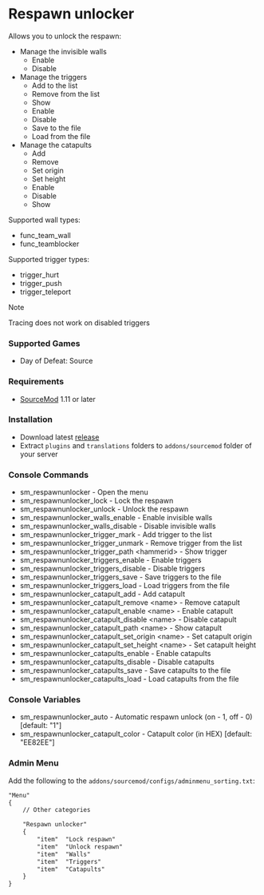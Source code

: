 # Respawn unlocker

Allows you to unlock the respawn:

* Manage the invisible walls
    * Enable
    * Disable
* Manage the triggers
    * Add to the list
    * Remove from the list
    * Show
    * Enable
    * Disable
    * Save to the file
    * Load from the file
* Manage the catapults
    * Add
    * Remove
    * Set origin
    * Set height
    * Enable
    * Disable
    * Show

Supported wall types:

* func_team_wall
* func_teamblocker

Supported trigger types:

* trigger_hurt
* trigger_push
* trigger_teleport

> [!NOTE]
> Tracing does not work on disabled triggers

### Supported Games

* Day of Defeat: Source

### Requirements

* [SourceMod](https://www.sourcemod.net) 1.11 or later

### Installation

* Download latest [release](https://github.com/dronelektron/respawn-unlocker/releases)
* Extract `plugins` and `translations` folders to `addons/sourcemod` folder of your server

### Console Commands

* sm_respawnunlocker - Open the menu
* sm_respawnunlocker_lock - Lock the respawn
* sm_respawnunlocker_unlock - Unlock the respawn
* sm_respawnunlocker_walls_enable - Enable invisible walls
* sm_respawnunlocker_walls_disable - Disable invisible walls
* sm_respawnunlocker_trigger_mark - Add trigger to the list
* sm_respawnunlocker_trigger_unmark - Remove trigger from the list
* sm_respawnunlocker_trigger_path &lt;hammerid&gt; - Show trigger
* sm_respawnunlocker_triggers_enable - Enable triggers
* sm_respawnunlocker_triggers_disable - Disable triggers
* sm_respawnunlocker_triggers_save - Save triggers to the file
* sm_respawnunlocker_triggers_load - Load triggers from the file
* sm_respawnunlocker_catapult_add - Add catapult
* sm_respawnunlocker_catapult_remove &lt;name&gt; - Remove catapult
* sm_respawnunlocker_catapult_enable &lt;name&gt; - Enable catapult
* sm_respawnunlocker_catapult_disable &lt;name&gt; - Disable catapult
* sm_respawnunlocker_catapult_path &lt;name&gt; - Show catapult
* sm_respawnunlocker_catapult_set_origin &lt;name&gt; - Set catapult origin
* sm_respawnunlocker_catapult_set_height &lt;name&gt; - Set catapult height
* sm_respawnunlocker_catapults_enable - Enable catapults
* sm_respawnunlocker_catapults_disable - Disable catapults
* sm_respawnunlocker_catapults_save - Save catapults to the file
* sm_respawnunlocker_catapults_load - Load catapults from the file

### Console Variables

* sm_respawnunlocker_auto - Automatic respawn unlock (on - 1, off - 0) [default: "1"]
* sm_respawnunlocker_catapult_color - Catapult color (in HEX) [default: "EE82EE"]

### Admin Menu

Add the following to the `addons/sourcemod/configs/adminmenu_sorting.txt`:

```txt
"Menu"
{
    // Other categories

    "Respawn unlocker"
    {
        "item"  "Lock respawn"
        "item"  "Unlock respawn"
        "item"  "Walls"
        "item"  "Triggers"
        "item"  "Catapults"
    }
}
```

